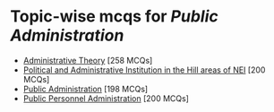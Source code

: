 # Topic-wise mcqs for *Public Administration*

- [Administrative Theory](https://mcqmate.com/topic/administrative-theory) [258 MCQs]
- [Political and Administrative Institution in the Hill areas of NEI](https://mcqmate.com/topic/political-and-administrative-institution-in-the-hill-areas-of-nei) [200 MCQs]
- [Public Administration](https://mcqmate.com/topic/public-administration) [198 MCQs]
- [Public Personnel Administration](https://mcqmate.com/topic/public-personnel-administration) [200 MCQs]
